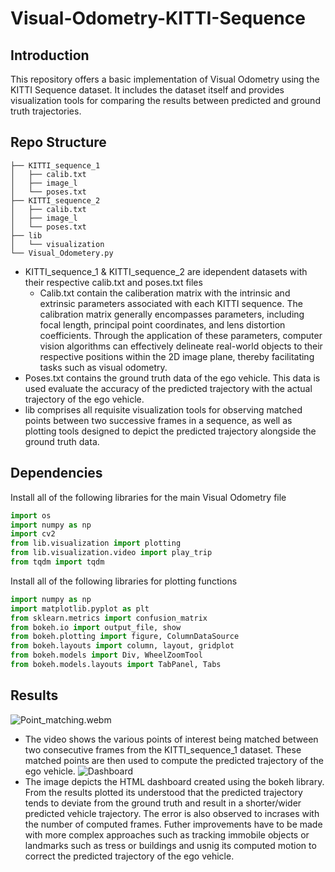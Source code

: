 # Visual-Odometry-KITTI-Sequence

## Introduction
This repository offers a basic implementation of Visual Odometry using the KITTI Sequence dataset. It includes the dataset itself and provides visualization tools for comparing the results between predicted and ground truth trajectories.

## Repo Structure
```
├── KITTI_sequence_1
│   ├── calib.txt
│   ├── image_l
│   └── poses.txt
├── KITTI_sequence_2
│   ├── calib.txt
│   ├── image_l
│   └── poses.txt
├── lib
│   └── visualization
└── Visual_Odometery.py
```

- KITTI_sequence_1 & KITTI_sequence_2 are idependent datasets with their respective calib.txt and poses.txt files
    - Calib.txt contain the caliberation matrix with the intrinsic and extrinsic parameters associated with each KITTI sequence. The calibration matrix generally encompasses parameters, including focal length, principal point coordinates, and lens distortion coefficients. Through the application of these parameters, computer vision algorithms can effectively delineate real-world objects to their respective positions within the 2D image plane, thereby facilitating tasks such as visual odometry.
- Poses.txt contains the ground truth data of the ego vehicle. This data is used evaluate the accuracy of the predicted trajectory with the actual trajectory of the ego vehicle.
- lib comprises all requisite visualization tools for observing matched points between two successive frames in a sequence, as well as plotting tools designed to depict the predicted trajectory alongside the ground truth data. 

## Dependencies
Install all of the following libraries for the main Visual Odometry file
```py
import os
import numpy as np
import cv2
from lib.visualization import plotting
from lib.visualization.video import play_trip
from tqdm import tqdm
```
Install all of the following libraries for plotting functions
```py
import numpy as np
import matplotlib.pyplot as plt
from sklearn.metrics import confusion_matrix
from bokeh.io import output_file, show
from bokeh.plotting import figure, ColumnDataSource
from bokeh.layouts import column, layout, gridplot
from bokeh.models import Div, WheelZoomTool
from bokeh.models.layouts import TabPanel, Tabs
```
## Results

![Point_matching.webm](https://github.com/dawn-mathew/Visual-Odometry-KITTI-Sequence/assets/150279674/58cd8bdd-9b88-4fc4-98d6-735af228d50b)
- The video shows the various points of interest being matched between two consecutive frames from the KITTI_sequence_1 dataset. These matched points are then used to compute the predicted trajectory of the ego vehicle.
![Dashboard](https://github.com/dawn-mathew/Visual-Odometry-KITTI-Sequence/assets/150279674/fcec0c92-4881-4a97-8566-874e6157d278)
- The image depicts the HTML dashboard created using the bokeh library. From the results plotted its understood that the predicted trajectory tends to deviate from the ground truth and result in a shorter/wider predicted vehicle trajectory. The error is also observed to incrases with the number of computed frames. Futher improvements have to be made with more complex approaches such as tracking immobile objects or landmarks such as tress or buildings and usnig its computed motion to correct the predicted trajectory of the ego vehicle.


